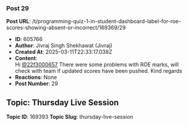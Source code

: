 ### Post 29
**Post URL**: /t/programming-quiz-1-in-student-dashboard-label-for-roe-scores-showing-absent-or-incorrect/169369/29
- **ID**: 605766
- **Author**: Jivraj Singh Shekhawat (Jivraj)
- **Created At**: 2025-03-11T22:33:17.038Z
- **Content**:  
  Hi <a class="mention" href="/u/22f3000657">@22f3000657</a>
There were some problems with ROE marks, will check with team if updated scores have been pushed.
Kind regards
- **Reactions**: None
- **Post Number**: 29

## Topic: Thursday Live Session
**Topic ID**: 169393
**Topic Slug**: thursday-live-session

